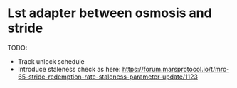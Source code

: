# Lst adapter between osmosis and stride

TODO:
 * Track unlock schedule
 * Introduce staleness check as here: https://forum.marsprotocol.io/t/mrc-65-stride-redemption-rate-staleness-parameter-update/1123